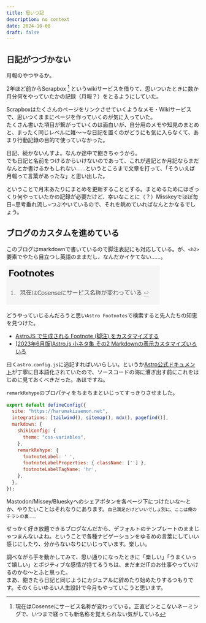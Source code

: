 ```yaml
---
title: 思いつ記
description: no context
date: 2024-10-08
draft: false
---
```


## 日記がつづかない
月報のやつやるか。

2年ほど前からScrapbox [^1] というwikiサービスを借りて、思いついたときに数か月分何をやっていたかの記録（月報？）をとるようにしていた。

Scrapboxはたくさんのページをリンクさせていくようなメモ・Wikiサービスで、思いつくままにページを作っていくのが気に入っていた。<br>
たくさん書いた項目が繋がっていくのは面白いが、自分用のメモや知見のまとめと、まったく同じレベルに雑～～な日記を置くのがどうにも気に入らなくて、あまり行動記録の目的で使っていなかった。

日記、続かないんすよ。なんか途中で飽きちゃうから。<br>
でも日記と名前をつけるからいけないのであって、これが週記とか月記ならまだなんとか書けるかもしれない……というところまで文章を打って、「そういえば月報って言葉があったな」と思い出した。

ということで月末あたりにまとめを更新することとする。まとめるためにはざっくり何やっていたかの記録が必要だけど、幸いなことに（？）Misskeyでほぼ毎日~思考垂れ流し~つぶやいているので、それを眺めていればなんとかなるでしょう。

## ブログのカスタムを進めている

このブログはmarkdownで書いているので脚注表記にも対応している。が、`<h2>`要素でやたら目立つし英語のままだし、なんだかイケてない……。

![脚注部分の見出しにFootnotesと書かれている](image.png)

どうやっていじるんだろうと思い`Astro Footnotes`で検索すると先人たちの知恵を見つけた。

- [AstroJS で生成される Footnote (脚注) をカスタマイズする](https://xenexe.info/c07847cd-d1a2-4020-a9c1-7ed5790f1dec/)
- [[2023年6月版]Astro.js 小ネタ集 その2 Markdownの表示カスタマイズいろいろ](https://zenn.dev/asopitech/articles/20230604-012854_1)

曰く`astro.config.js`に追記すればいいらしい。というか[Astro公式ドキュメント](https://docs.astro.build/ja/reference/configuration-reference/#markdownshikiconfig)が丁寧に日本語化されていたので、ソースコードの海に漕ぎ出す前にこれをはじめに見ておくべきだった。あほですね。

`remarkRehype`のプロパティをちまちまといじってすっきりさせました。

```js
export default defineConfig({
  site: "https://harumakizaemon.net",
  integrations: [tailwind(), sitemap(), mdx(), pagefind()],
  markdown: {
    shikiConfig: {
      theme: "css-variables",
    },
    remarkRehype: {
      footnoteLabel: ' ',
      footnoteLabelProperties: { className: [''] },
      footnoteLabelTagName: 'hr',
    },
  },
});
```
Mastodon/Missey/Blueskyへのシェアボタンを各ページ下につけたいな～とか、やりたいことはそれなりにあります。<small>自己満足だけどいいでしょ別に、ここは俺のチラシの裏……</small>

せっかく好き放題できるブログなんだから、デフォルトのテンプレートのままじゃつまんないよね。ということで各種ナビゲーションをゆるめの言葉にしていい感じにしたり、分からないなりにいじっています。楽しい。

調べながら手を動かしてみて、思い通りになったときに「楽しい」「うまくいって嬉しい」とポジティブな感情が持てるうちは、まだまだITのお仕事やっていけるのかな～とふと思った。<br>
まあ、飽きたら日記と同じようにカジュアルに辞めたり始めたりするつもりです。そのくらいゆるい人生設計で今月もやっていこうと思います。


 [^1]: 現在はCosenseにサービス名称が変わっている。正直ピンとこないネーミングで、いつまで経っても新名称を覚えられない気がしている